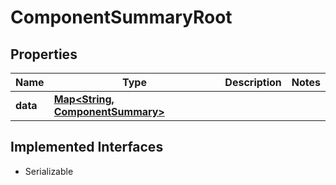 

# ComponentSummaryRoot


## Properties

Name | Type | Description | Notes
------------ | ------------- | ------------- | -------------
**data** | [**Map&lt;String, ComponentSummary&gt;**](ComponentSummary.md) |  | 


## Implemented Interfaces

* Serializable


